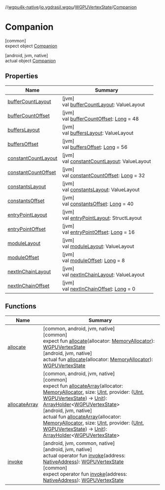 //[wgpu4k-native](../../../../index.md)/[io.ygdrasil.wgpu](../../index.md)/[WGPUVertexState](../index.md)/[Companion](index.md)

# Companion

[common]\
expect object [Companion](index.md)

[android, jvm, native]\
actual object [Companion](index.md)

## Properties

| Name | Summary |
|---|---|
| [bufferCountLayout](buffer-count-layout.md) | [jvm]<br>val [bufferCountLayout](buffer-count-layout.md): ValueLayout |
| [bufferCountOffset](buffer-count-offset.md) | [jvm]<br>val [bufferCountOffset](buffer-count-offset.md): [Long](https://kotlinlang.org/api/core/kotlin-stdlib/kotlin/-long/index.html) = 48 |
| [buffersLayout](buffers-layout.md) | [jvm]<br>val [buffersLayout](buffers-layout.md): ValueLayout |
| [buffersOffset](buffers-offset.md) | [jvm]<br>val [buffersOffset](buffers-offset.md): [Long](https://kotlinlang.org/api/core/kotlin-stdlib/kotlin/-long/index.html) = 56 |
| [constantCountLayout](constant-count-layout.md) | [jvm]<br>val [constantCountLayout](constant-count-layout.md): ValueLayout |
| [constantCountOffset](constant-count-offset.md) | [jvm]<br>val [constantCountOffset](constant-count-offset.md): [Long](https://kotlinlang.org/api/core/kotlin-stdlib/kotlin/-long/index.html) = 32 |
| [constantsLayout](constants-layout.md) | [jvm]<br>val [constantsLayout](constants-layout.md): ValueLayout |
| [constantsOffset](constants-offset.md) | [jvm]<br>val [constantsOffset](constants-offset.md): [Long](https://kotlinlang.org/api/core/kotlin-stdlib/kotlin/-long/index.html) = 40 |
| [entryPointLayout](entry-point-layout.md) | [jvm]<br>val [entryPointLayout](entry-point-layout.md): StructLayout |
| [entryPointOffset](entry-point-offset.md) | [jvm]<br>val [entryPointOffset](entry-point-offset.md): [Long](https://kotlinlang.org/api/core/kotlin-stdlib/kotlin/-long/index.html) = 16 |
| [moduleLayout](module-layout.md) | [jvm]<br>val [moduleLayout](module-layout.md): ValueLayout |
| [moduleOffset](module-offset.md) | [jvm]<br>val [moduleOffset](module-offset.md): [Long](https://kotlinlang.org/api/core/kotlin-stdlib/kotlin/-long/index.html) = 8 |
| [nextInChainLayout](next-in-chain-layout.md) | [jvm]<br>val [nextInChainLayout](next-in-chain-layout.md): ValueLayout |
| [nextInChainOffset](next-in-chain-offset.md) | [jvm]<br>val [nextInChainOffset](next-in-chain-offset.md): [Long](https://kotlinlang.org/api/core/kotlin-stdlib/kotlin/-long/index.html) = 0 |

## Functions

| Name | Summary |
|---|---|
| [allocate](allocate.md) | [common, android, jvm, native]<br>[common]<br>expect fun [allocate](allocate.md)(allocator: [MemoryAllocator](../../../ffi/-memory-allocator/index.md)): [WGPUVertexState](../index.md)<br>[android, jvm, native]<br>actual fun [allocate](allocate.md)(allocator: [MemoryAllocator](../../../ffi/-memory-allocator/index.md)): [WGPUVertexState](../index.md) |
| [allocateArray](allocate-array.md) | [common, android, jvm, native]<br>[common]<br>expect fun [allocateArray](allocate-array.md)(allocator: [MemoryAllocator](../../../ffi/-memory-allocator/index.md), size: [UInt](https://kotlinlang.org/api/core/kotlin-stdlib/kotlin/-u-int/index.html), provider: ([UInt](https://kotlinlang.org/api/core/kotlin-stdlib/kotlin/-u-int/index.html), [WGPUVertexState](../index.md)) -&gt; [Unit](https://kotlinlang.org/api/core/kotlin-stdlib/kotlin/-unit/index.html)): [ArrayHolder](../../../ffi/-array-holder/index.md)&lt;[WGPUVertexState](../index.md)&gt;<br>[android, jvm, native]<br>actual fun [allocateArray](allocate-array.md)(allocator: [MemoryAllocator](../../../ffi/-memory-allocator/index.md), size: [UInt](https://kotlinlang.org/api/core/kotlin-stdlib/kotlin/-u-int/index.html), provider: ([UInt](https://kotlinlang.org/api/core/kotlin-stdlib/kotlin/-u-int/index.html), [WGPUVertexState](../index.md)) -&gt; [Unit](https://kotlinlang.org/api/core/kotlin-stdlib/kotlin/-unit/index.html)): [ArrayHolder](../../../ffi/-array-holder/index.md)&lt;[WGPUVertexState](../index.md)&gt; |
| [invoke](invoke.md) | [android, jvm, common, native]<br>[android, jvm, native]<br>actual operator fun [invoke](invoke.md)(address: [NativeAddress](../../../ffi/-native-address/index.md)): [WGPUVertexState](../index.md)<br>[common]<br>expect operator fun [invoke](invoke.md)(address: [NativeAddress](../../../ffi/-native-address/index.md)): [WGPUVertexState](../index.md) |